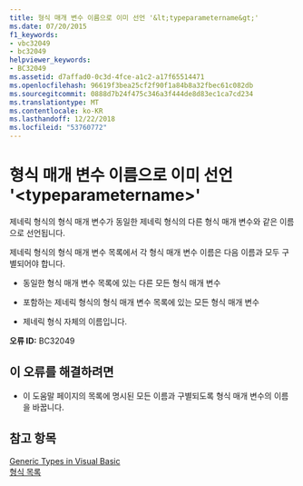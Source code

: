 ```yaml
---
title: 형식 매개 변수 이름으로 이미 선언 '&lt;typeparametername&gt;'
ms.date: 07/20/2015
f1_keywords:
- vbc32049
- bc32049
helpviewer_keywords:
- BC32049
ms.assetid: d7affad0-0c3d-4fce-a1c2-a17f65514471
ms.openlocfilehash: 96619f3bea25cf2f90f1a84b8a32fbec61c082db
ms.sourcegitcommit: 0888d7b24f475c346a3f444de8d83ec1ca7cd234
ms.translationtype: MT
ms.contentlocale: ko-KR
ms.lasthandoff: 12/22/2018
ms.locfileid: "53760772"
---
```

# <a name="type-parameter-already-declared-with-name-lttypeparameternamegt"></a>형식 매개 변수 이름으로 이미 선언 '&lt;typeparametername&gt;'
제네릭 형식의 형식 매개 변수가 동일한 제네릭 형식의 다른 형식 매개 변수와 같은 이름으로 선언됩니다.  
  
 제네릭 형식의 형식 매개 변수 목록에서 각 형식 매개 변수 이름은 다음 이름과 모두 구별되어야 합니다.  
  
-   동일한 형식 매개 변수 목록에 있는 다른 모든 형식 매개 변수  
  
-   포함하는 제네릭 형식의 형식 매개 변수 목록에 있는 모든 형식 매개 변수  
  
-   제네릭 형식 자체의 이름입니다.  
  
 **오류 ID:** BC32049  
  
## <a name="to-correct-this-error"></a>이 오류를 해결하려면  
  
-   이 도움말 페이지의 목록에 명시된 모든 이름과 구별되도록 형식 매개 변수의 이름을 바꿉니다.  
  
## <a name="see-also"></a>참고 항목  
 [Generic Types in Visual Basic](../../visual-basic/programming-guide/language-features/data-types/generic-types.md)  
 [형식 목록](../../visual-basic/language-reference/statements/type-list.md)
